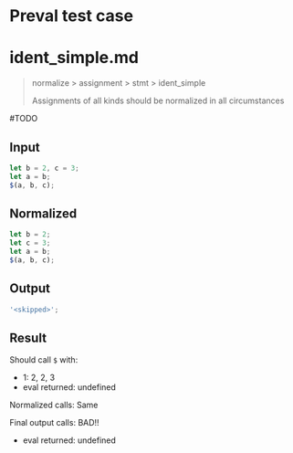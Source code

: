 # Preval test case

# ident_simple.md

> normalize > assignment > stmt > ident_simple
>
> Assignments of all kinds should be normalized in all circumstances

#TODO

## Input

`````js filename=intro
let b = 2, c = 3;
let a = b;
$(a, b, c);
`````

## Normalized

`````js filename=intro
let b = 2;
let c = 3;
let a = b;
$(a, b, c);
`````

## Output

`````js filename=intro
'<skipped>';
`````

## Result

Should call `$` with:
 - 1: 2, 2, 3
 - eval returned: undefined

Normalized calls: Same

Final output calls: BAD!!
 - eval returned: undefined
